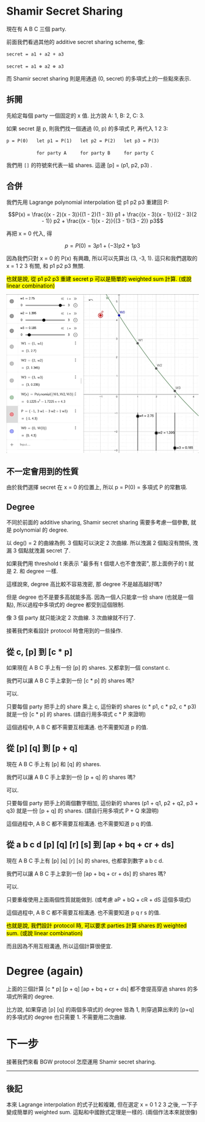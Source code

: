 <script>
MathJax = {
  tex: {
    inlineMath: [['$', '$'], ['\\(', '\\)']]
  }
};
</script>
<script type="text/javascript" id="MathJax-script" async src="https://cdn.jsdelivr.net/npm/mathjax@3/es5/tex-mml-chtml.js">
</script>

# Shamir Secret Sharing

現在有 A B C 三個 party.

前面我們看過其他的 additive secret sharing scheme, 像:
```
secret = a1 + a2 + a3

secret = a1 ⊕ a2 ⊕ a3
```

而 Shamir secret sharing 則是用通過 (0, secret) 的多項式上的一些點來表示.

## 拆開

先給定每個 party 一個固定的 x 值. 比方說 A: 1, B: 2, C: 3.

如果 secret 是 p, 則我們找一個通過 (0, p) 的多項式 P, 再代入 1 2 3:
```
p = P(0)   let p1 = P(1)   let p2 = P(2)   let p3 = P(3)

           for party A     for party B     for party C
```

我們用 `[]` 的符號來代表一組 shares. 這邊 [p] = (p1, p2, p3) .

## 合併

我們先用 Lagrange polynomial interpolation 從 p1 p2 p3 重建回 P:

$$P(x) = \frac{(x - 2)(x - 3)}{(1 - 2)(1 - 3)} p1 + \frac{(x - 3)(x - 1)}{(2 - 3)(2 - 1)} p2 + \frac{(x - 1)(x - 2)}{(3 - 1)(3 - 2)} p3$$

再把 x = 0 代入, 得

$$p = P(0) = 3 p1 + (-3) p2 + 1 p3$$

因為我們只對 x = 0 的 P(x) 有興趣, 所以可以先算出 (3, -3, 1). 這只和我們選取的 x = 1 2 3 有關, 和 p1 p2 p3 無關.

<mark>也就是說, 從 p1 p2 p3 重建 secret p 可以是簡單的 weighted sum 計算. (或說 linear combination)</mark>

<img src="images/Shamir-weighted-sum.gif">

## 不一定會用到的性質

由於我們選擇 secret 在 x = 0 的位置上, 所以 p = P(0) = 多項式 P 的常數項.

## Degree

不同於前面的 additive sharing, Shamir secret sharing 需要多考慮一個參數, 就是 polynomial 的 degree.

以 deg() = 2 的曲線為例. 3 個點可以決定 2 次曲線. 所以洩漏 2 個點沒有關係, 洩漏 3 個點就洩漏 secret 了.

如果我們用 threshold t 來表示 "最多有 t 個壞人也不會洩密", 那上面例子的 t 就是 2. 和 degree 一樣.

這樣說來, degree 高比較不容易洩密, 那 degree 不是越高越好嗎?

但是 degree 也不是要多高就能多高. 因為一個人只能拿一份 share (也就是一個點), 所以過程中多項式的 degree 都受到這個限制.

像 3 個 party 就只能決定 2 次曲線. 3 次曲線就不行了.

接著我們來看設計 protocol 時會用到的一些操作.

## 從 c, [p] 到 [c * p]

如果現在 A B C 手上有一份 [p] 的 shares. 又都拿到一個 constant c.

我們可以讓 A B C 手上拿到一份 [c * p] 的 shares 嗎?

可以.

只要每個 party 把手上的 share 乘上 c, 這份新的 shares (c * p1, c * p2, c * p3) 就是一份 [c * p] 的 shares.
(請自行用多項式 c * P 來證明)

這個過程中, A B C 都不需要互相溝通. 也不需要知道 p 的值.

## 從 [p] [q] 到 [p + q]

現在 A B C 手上有 [p] 和 [q] 的 shares.

我們可以讓 A B C 手上拿到一份 [p + q] 的 shares 嗎?

可以.

只要每個 party 把手上的兩個數字相加, 這份新的 shares (p1 + q1, p2 + q2, p3 + q3) 就是一份 [p + q] 的 shares.
(請自行用多項式 P + Q 來證明)

這個過程中, A B C 都不需要互相溝通. 也不需要知道 p q 的值.

## 從 a b c d [p] [q] [r] [s] 到 [ap + bq + cr + ds]

現在 A B C 手上有 [p] [q] [r] [s] 的 shares, 也都拿到數字 a b c d.

我們可以讓 A B C 手上拿到一份 [ap + bq + cr + ds] 的 shares 嗎?

可以.

只要重複使用上面兩個性質就能做到.
(或考慮 aP + bQ + cR + dS 這個多項式)

這個過程中, A B C 都不需要互相溝通. 也不需要知道 p q r s 的值.

<mark>也就是說, 我們設計 protocol 時, 可以要求 parties 計算 shares 的 weighted sum. (或說 linear combination)</mark>

而且因為不用互相溝通, 所以這個計算很便宜.

# Degree (again)

上面的三個計算 [c * p] [p + q] [ap + bq + cr + ds] 都不會提高穿過 shares 的多項式所需的 degree.

比方說, 如果穿過 [p] [q] 的兩個多項式的 degree 皆為 1, 則穿過算出來的 [p+q] 的多項式的 degree 也只需要 1. 不需要用二次曲線.

# 下一步

接著我們來看 BGW protocol 怎麼運用 Shamir secret sharing.

----
## 後記

本來 Lagrange interpolation 的式子比較複雜, 但在選定 x = 0 1 2 3 之後, 一下子變成簡單的 weighted sum. 這點和中國餘式定理是一樣的. (兩個作法本來就很像)

